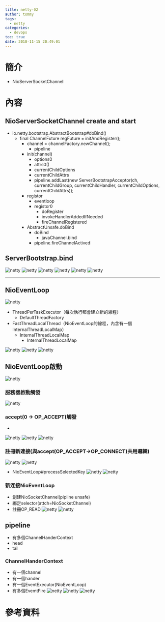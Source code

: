 ```yaml
---
title: netty-02
author: tommy
tags:
  - netty
categories:
  - devops
toc: true
date: 2018-11-15 20:49:01
---
```


# 簡介
- NioServerSocketChannel


<!--more-->
# 內容

## NioServerSocketChannel create and start
- io.netty.bootstrap.AbstractBootstrap#doBind()
  - final ChannelFuture regFuture = initAndRegister();
    - channel = channelFactory.newChannel();
      - pipeline
    - init(channel)
      - options0
      - attrs0()
      - currentChildOptions
      - currentChildAttrs
      - pipeline.addLast(new ServerBootstrapAcceptor(ch, currentChildGroup, currentChildHandler, currentChildOptions, currentChildAttrs));
    - registor
      - eventloop
      - registor0
        - doRegister
        - invokeHandlerAddedIfNeeded
        - fireChannelRegistered
    - AbstractUnsafe.doBind
      - doBind
        - javaChannel.bind
      - pipeline.fireChannelActived







## ServerBootstrap.bind
![netty](../images/20181116001847.png)
![netty](../images/20181116001714.png)
![netty](../images/20181116002031.png)
![netty](../images/20181116002658.png)
![netty](../images/20181116002805.png)
![netty](../images/20181116002858.png)

---

## NioEventLoop
![netty](../images/20181116001300.png)
- ThreadPerTaskExecutor（每次執行都會建立新的線程）
  - DefaultThreadFactory
- FastThreadLocalThread（NioEventLoop的線程，內含有一個InternalThreadLocalMap）
  - InternalThreadLocalMap
    - InternalThreadLocalMap


![netty](../images/20181116004633.png)
![netty](../images/20181116004917.png)
![netty](../images/20181116005038.png)

## NioEventLoop啟動
![netty](../images/20181116010158.png)
### 服務器啟動觸發
![netty](../images/20181116011522.png)
### accept(0 -> OP_ACCEPT)觸發
- 
![netty](../images/20181116012535.png)
![netty](../images/20181116014454.png)
![netty](../images/20181116020551.png)
### 註冊新連接(與accept(OP_ACCEPT->OP_CONNECT)共用邏輯)
![netty](../images/20181116073235.png)
![netty](../images/20181116073828.png)
- NioEventLoop#processSelectedKey
![netty](../images/20181116081233.png)
![netty](../images/20181116094054.png)

### 新连接NioEventLoop
- 創建NioSocketChannel(pipline unsafe)
- 綁定selector(attch=NioSocketChannel)	
- 註冊OP_READ
![netty](../images/20181116095514.png)
![netty](../images/20181116095648.png)

## pipeline
- 有多個ChannelHanderContext
- head
- tail
### ChannelHanderContext
- 有一個channel
- 有一個hander
- 有一個EventExecutor(NioEventLoop)
- 有多個EvemtFire
![netty](../images/20181116114723.png)
![netty](../images/20181116114820.png)
![netty](../images/20181116120759.png)







# 參考資料


